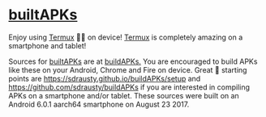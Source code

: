 # [builtAPKs](https://github.com/sdrausty/builtAPKs)

Enjoy using [Termux](https://termux.com/) 💪🙂 on device! [Termux](https://termux.com/) is completely amazing on a smartphone and tablet! 

Sources for [builtAPKs](https://github.com/sdrausty/builtAPKs) are at [buildAPKs.](https://sdrausty.github.io/buildAPKs/) You are encouraged to build APKs like these on your Android, Chrome and Fire on device. Great 🌟 starting points are https://sdrausty.github.io/buildAPKs/setup and https://github.com/sdrausty/buildAPKs if you are interested in compiling APKs on a smartphone and/or tablet. These sources were built on an Android 6.0.1 aarch64 smartphone on August 23 2017.
